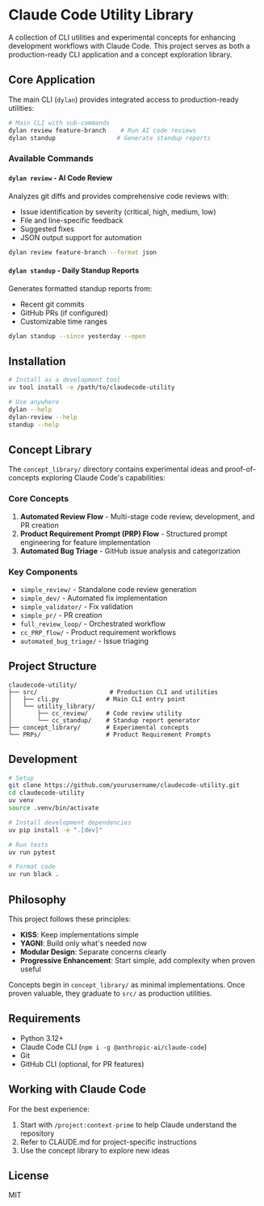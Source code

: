 # Claude Code Utility Library

A collection of CLI utilities and experimental concepts for enhancing development workflows with Claude Code. This project serves as both a production-ready CLI application and a concept exploration library.

## Core Application

The main CLI (`dylan`) provides integrated access to production-ready utilities:

```bash
# Main CLI with sub-commands
dylan review feature-branch    # Run AI code reviews
dylan standup                 # Generate standup reports
```

### Available Commands

#### `dylan review` - AI Code Review
Analyzes git diffs and provides comprehensive code reviews with:
- Issue identification by severity (critical, high, medium, low)
- File and line-specific feedback
- Suggested fixes
- JSON output support for automation

```bash
dylan review feature-branch --format json
```

#### `dylan standup` - Daily Standup Reports
Generates formatted standup reports from:
- Recent git commits
- GitHub PRs (if configured)
- Customizable time ranges

```bash
dylan standup --since yesterday --open
```

## Installation

```bash
# Install as a development tool
uv tool install -e /path/to/claudecode-utility

# Use anywhere
dylan --help
dylan-review --help
standup --help
```

## Concept Library

The `concept_library/` directory contains experimental ideas and proof-of-concepts exploring Claude Code's capabilities:

### Core Concepts

1. **Automated Review Flow** - Multi-stage code review, development, and PR creation
2. **Product Requirement Prompt (PRP) Flow** - Structured prompt engineering for feature implementation
3. **Automated Bug Triage** - GitHub issue analysis and categorization

### Key Components

- `simple_review/` - Standalone code review generation
- `simple_dev/` - Automated fix implementation
- `simple_validator/` - Fix validation
- `simple_pr/` - PR creation
- `full_review_loop/` - Orchestrated workflow
- `cc_PRP_flow/` - Product requirement workflows
- `automated_bug_triage/` - Issue triaging

## Project Structure

```
claudecode-utility/
├── src/                    # Production CLI and utilities
│   ├── cli.py             # Main CLI entry point
│   └── utility_library/    
│       ├── cc_review/     # Code review utility
│       └── cc_standup/    # Standup report generator
├── concept_library/       # Experimental concepts
└── PRPs/                  # Product Requirement Prompts
```

## Development

```bash
# Setup
git clone https://github.com/yourusername/claudecode-utility.git
cd claudecode-utility
uv venv
source .venv/bin/activate

# Install development dependencies
uv pip install -e ".[dev]"

# Run tests
uv run pytest

# Format code
uv run black .
```

## Philosophy

This project follows these principles:
- **KISS**: Keep implementations simple
- **YAGNI**: Build only what's needed now
- **Modular Design**: Separate concerns clearly
- **Progressive Enhancement**: Start simple, add complexity when proven useful

Concepts begin in `concept_library/` as minimal implementations. Once proven valuable, they graduate to `src/` as production utilities.

## Requirements

- Python 3.12+
- Claude Code CLI (`npm i -g @anthropic-ai/claude-code`)
- Git
- GitHub CLI (optional, for PR features)

## Working with Claude Code

For the best experience:
1. Start with `/project:context-prime` to help Claude understand the repository
2. Refer to CLAUDE.md for project-specific instructions
3. Use the concept library to explore new ideas

## License

MIT